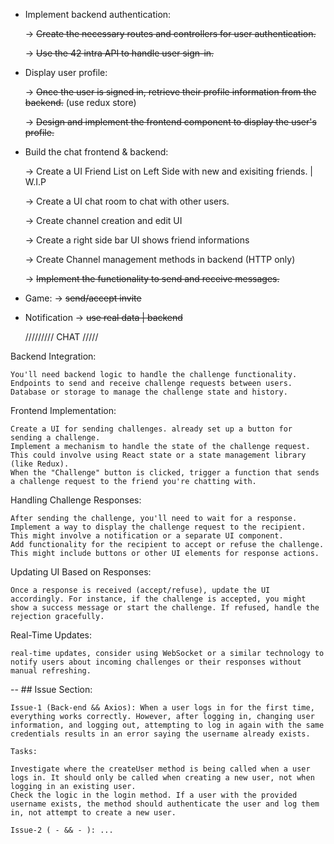 - Implement backend authentication:

    -> <strike>Create the necessary routes and controllers for user authentication. </strike>
    
    -> <strike>Use the 42 intra API to handle user sign-in. </strike>

- Display user profile:

    -> <strike>Once the user is signed in, retrieve their profile information from the backend.</strike> (use redux store)
  
    -> <strike> Design and implement the frontend component to display the user's profile. </strike>

- Build the chat frontend & backend: 

	-> Create a UI Friend List on Left Side with new and exisiting friends. | W.I.P

	-> Create a UI chat room to chat with other users.

	-> Create channel creation and edit UI

	-> Create a right side bar UI shows friend informations

	-> Create Channel management methods in backend (HTTP only)
  
    -> <strike> Implement the functionality to send and receive messages. </strike>

- Game:
    -> <strike> send/accept invite </strike>
- Notification
    -> <strike> use real data | backend </strike>

    ///////// CHAT /////

Backend Integration:

    You'll need backend logic to handle the challenge functionality.
    Endpoints to send and receive challenge requests between users.
    Database or storage to manage the challenge state and history.

Frontend Implementation:

    Create a UI for sending challenges. already set up a button for sending a challenge.
    Implement a mechanism to handle the state of the challenge request. This could involve using React state or a state management library (like Redux).
    When the "Challenge" button is clicked, trigger a function that sends a challenge request to the friend you're chatting with.

Handling Challenge Responses:

    After sending the challenge, you'll need to wait for a response.
    Implement a way to display the challenge request to the recipient. This might involve a notification or a separate UI component.
    Add functionality for the recipient to accept or refuse the challenge. This might include buttons or other UI elements for response actions.

Updating UI Based on Responses:

    Once a response is received (accept/refuse), update the UI accordingly. For instance, if the challenge is accepted, you might show a success message or start the challenge. If refused, handle the rejection gracefully.

Real-Time Updates:

    real-time updates, consider using WebSocket or a similar technology to notify users about incoming challenges or their responses without manual refreshing.

-- ## Issue Section:
    
    Issue-1 (Back-end && Axios): When a user logs in for the first time, everything works correctly. However, after logging in, changing user information, and logging out, attempting to log in again with the same credentials results in an error saying the username already exists.

    Tasks:

    Investigate where the createUser method is being called when a user logs in. It should only be called when creating a new user, not when logging in an existing user.
    Check the logic in the login method. If a user with the provided username exists, the method should authenticate the user and log them in, not attempt to create a new user.

    Issue-2 ( - && - ): ...
